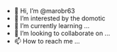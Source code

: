 - 👋 Hi, I’m @marobr63
- 👀 I’m interested by the domotic
- 🌱 I’m currently learning ...
- 💞️ I’m looking to collaborate on ...
- 📫 How to reach me ...

<!---
marobr63/marobr63 is a ✨ special ✨ repository because its `README.md` (this file) appears on your GitHub profile.
You can click the Preview link to take a look at your changes.
--->
